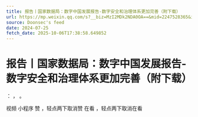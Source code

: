 ```yaml
---
title: 报告丨国家数据局：数字中国发展报告-数字安全和治理体系更加完善（附下载）
url: https://mp.weixin.qq.com/s?__biz=MzI2MDk2NDA0OA==&mid=2247528365&idx=1&sn=8e446aa741f61549a9b96a7582ac2e0a
source: Doonsec's feed
date: 2024-07-25
fetch_date: 2025-10-06T17:38:58.649852
---
```


# 报告丨国家数据局：数字中国发展报告-数字安全和治理体系更加完善（附下载）

：
，
。

视频
小程序
赞
，轻点两下取消赞
在看
，轻点两下取消在看